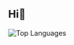 ## Hi👋
![Top Languages](https://github-readme-stats.vercel.app/api/top-langs/?username=USERNAME&layout=compact&theme=tokyonight)
